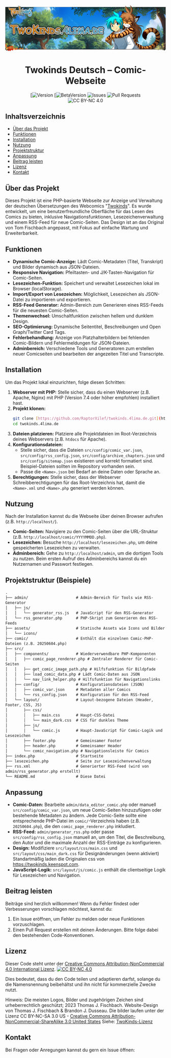 <p align="center">
  <img src="https://github.com/RaptorXilef/twokinds.4lima.de/blob/main/assets/img/github/twokinds.4lima.de.png" alt="Projekt Logo">
</p>

<h1 align="center">Twokinds Deutsch – Comic-Webseite</h1>

<p align="center">
  <!-- Version Badge (Beispiel, bitte anpassen) -->
  [<img src="https://img.shields.io/github/v/release/RaptorXilef/twokinds.4lima.de?sort=semver" alt="Version">
  [<img src="https://img.shields.io/github/v/tag/RaptorXilef/twokinds.4lima.de?sort=semver" alt="BetaVersion">
  <!-- Issues Badge (Beispiel, bitte anpassen) -->
  <img src="https://img.shields.io/github/issues/RaptorXilef/twokinds.4lima.de.svg" alt="Issues">
  <!-- Pull Requests Badge (Beispiel, bitte anpassen) -->
  <img src="https://img.shields.io/github/issues-pr/RaptorXilef/twokinds.4lima.de.svg" alt="Pull Requests">
  <!-- Checks Badge (Beispiel, bitte anpassen, falls du CI/CD nutzt) -->
  <!--<img src="https://img.shields.io/github/checks-status/RaptorXilef/twokinds.4lima.de/main" alt="Checks Status">-->
  <br><img src="https://licensebuttons.net/l/by-nc/4.0/88x31.png" alt="CC BY-NC 4.0"></br>
</p>

## Inhaltsverzeichnis

- [Über das Projekt](#über-das-projekt)
- [Funktionen](#funktionen)
- [Installation](#installation)
- [Nutzung](#nutzung)
- [Projektstruktur](#projektstruktur)
- [Anpassung](#anpassung)
- [Beitrag leisten](#beitrag-leisten)
- [Lizenz](#lizenz)
- [Kontakt](#kontakt)

## Über das Projekt

Dieses Projekt ist eine PHP-basierte Webseite zur Anzeige und Verwaltung der deutschen Übersetzungen des Webcomics "[Twokinds](https://twokinds.keenspot.com/)". Es wurde entwickelt, um eine benutzerfreundliche Oberfläche für das Lesen des Comics zu bieten, inklusive Navigationsfunktionen, Lesezeichenverwaltung und einem RSS-Feed für neue Comic-Seiten. Das Design ist an das Original von Tom Fischbach angepasst, mit Fokus auf einfache Wartung und Erweiterbarkeit.

## Funktionen

- **Dynamische Comic-Anzeige:** Lädt Comic-Metadaten (Titel, Transkript) und Bilder dynamisch aus JSON-Dateien.
- **Responsive Navigation:** Pfeiltasten- und J/K-Tasten-Navigation für Comic-Seiten.
- **Lesezeichen-Funktion:** Speichert und verwaltet Lesezeichen lokal im Browser (localStorage).
- **Import/Export von Lesezeichen:** Möglichkeit, Lesezeichen als JSON-Datei zu importieren und exportieren.
- **RSS-Feed Generator:** Admin-Bereich zum Generieren eines RSS-Feeds für die neuesten Comic-Seiten.
- **Themenwechsel:** Umschaltfunktion zwischen hellem und dunklem Design.
- **SEO-Optimierung:** Dynamische Seitentitel, Beschreibungen und Open Graph/Twitter Card Tags.
- **Fehlerbehandlung:** Anzeige von Platzhalterbildern bei fehlenden Comic-Bildern und Fehlermeldungen für JSON-Dateien.
- **Adminbereich:** Verschiedene Tools und Generatoren zum erstellen neuer Comicseiten und bearbeiten der angezeiten Titel und Transcripte.

## Installation

Um das Projekt lokal einzurichten, folge diesen Schritten:

1.  **Webserver mit PHP:** Stelle sicher, dass du einen Webserver (z.B. Apache, Nginx) mit PHP (Version 7.4 oder höher empfohlen) installiert hast.
2.  **Projekt klonen:**
    ```bash
    git clone [https://github.com/RaptorXilef/twokinds.4lima.de.git](https://github.com/RaptorXilef/twokinds.4lima.de.git)
    cd twokinds.4lima.de
    ```
3.  **Dateien platzieren:** Platziere alle Projektdateien im Root-Verzeichnis deines Webservers (z.B. `htdocs` für Apache).
4.  **Konfigurationsdateien:**
    -   Stelle sicher, dass die Dateien `src/config/comic_var.json`, `src/config/rss_config.json`, `src/config/archive_chapters.json` und `src/config/sitemap.json` existieren und korrekt formatiert sind. Beispiel-Dateien sollten im Repository vorhanden sein.
    -   Passe die `<Name>.json` bei Bedarf an deine Daten oder Sprache an.
5.  **Berechtigungen:** Stelle sicher, dass der Webserver Schreibberechtigungen für das Root-Verzeichnis hat, damit die `<Name>.xml` und `<Name>.php` generiert werden können.

## Nutzung

Nach der Installation kannst du die Webseite über deinen Browser aufrufen (z.B. `http://localhost/`).

-   **Comic-Seiten:** Navigiere zu den Comic-Seiten über die URL-Struktur (z.B. `http://localhost/comic/YYYYMMDD.php`).
-   **Lesezeichen:** Besuche `http://localhost/lesezeichen.php`, um deine gespeicherten Lesezeichen zu verwalten.
-   **Adminbereich:** Gehe zu `http://localhost/admin`, um die dortigen Tools zu nutzen. Beim ersten Aufruf des Adminbereichs kannst du ein Nutzernamen und Passwort festlegen.

## Projektstruktur (Beispiele)

```
.
├── admin/                     # Admin-Bereich für Tools wie RSS-Generator
│   ├── js/
│   │   └── generator_rss.js   # JavaScript für den RSS-Generator
│   └── rss_generator.php      # PHP-Skript zum Generieren des RSS-Feeds
├── assets/                    # Statische Assets wie Icons und Bilder
│   └── icons/
├── comic/                     # Enthält die einzelnen Comic-PHP-Dateien (z.B. 20250604.php)
├── src/
│   ├── components/            # Wiederverwendbare PHP-Komponenten
│   │   ├── comic_page_renderer.php # Zentraler Renderer für Comic-Seiten
│   │   ├── get_comic_image_path.php # Hilfsfunktion für Bildpfade
│   │   ├── load_comic_data.php # Lädt Comic-Daten aus JSON
│   │   └── nav_link_helper.php # Hilfsfunktion für Navigationslinks
│   ├── config/                # Konfigurationsdateien (JSON)
│   │   ├── comic_var.json     # Metadaten aller Comics
│   │   └── rss_config.json    # Konfiguration für den RSS-Feed
│   └── layout/                # Layout-bezogene Dateien (Header, Footer, CSS, JS)
│       ├── css/
│       │   ├── main.css       # Haupt-CSS-Datei
│       │   └── main_dark.css  # CSS für dunkles Theme
│       ├── js/
│       │   └── comic.js       # Haupt-JavaScript für Comic-Logik und Lesezeichen
│       ├── footer.php         # Gemeinsamer Footer
│       ├── header.php         # Gemeinsamer Header
│       └── comic_navigation.php # Navigationsleiste für Comics
├── index.php                  # Startseite
├── lesezeichen.php            # Seite zur Lesezeichenverwaltung
├── rss.xml                    # Generierter RSS-Feed (wird von admin/rss_generator.php erstellt)
└── README.md                  # Diese Datei
```


## Anpassung

-   **Comic-Daten:** Bearbeite `admin/data_editor_comic.php` oder manuell `src/config/comic_var.json`, um neue Comic-Seiten hinzuzufügen oder bestehende Metadaten zu ändern. Jede Comic-Seite sollte eine entsprechende PHP-Datei im `comic/`-Verzeichnis haben (z.B. `20250604.php`), die den `comic_page_renderer.php` inkludiert.
-   **RSS-Feed:** `admin/generator_rss.php` oder passe `src/config/rss_config.json` manuell an, um den Titel, die Beschreibung, den Autor und die maximale Anzahl der RSS-Einträge zu konfigurieren.
-   **Design:** Modifiziere `src/layout/css/main.css` und `src/layout/css/main_dark.css` für Designänderungen (wenn aktiviert) Standartmäßig laden die Originalen css von https://twokinds.keenspot.com.
-   **JavaScript-Logik:** `src/layout/js/comic.js` enthält die clientseitige Logik für Lesezeichen und Navigation.

## Beitrag leisten

Beiträge sind herzlich willkommen! Wenn du Fehler findest oder Verbesserungen vorschlagen möchtest, kannst du:

1.  Ein Issue eröffnen, um Fehler zu melden oder neue Funktionen vorzuschlagen.
2.  Einen Pull Request erstellen mit deinen Änderungen. Bitte folge dabei den bestehenden Code-Konventionen.

## Lizenz

Dieser Code steht unter der [Creative Commons Attribution-NonCommercial 4.0 International Lizenz](https://creativecommons.org/licenses/by-nc/4.0/deed.de). [![CC BY-NC 4.0](https://licensebuttons.net/l/by-nc/4.0/80x15.png)](https://creativecommons.org/licenses/by-nc/4.0/deed.de)

Dies bedeutet, dass du den Code teilen und adaptieren darfst, solange du die Namensnennung beibehältst und ihn nicht für kommerzielle Zwecke nutzt.

Hinweis: Die meisten Logos, Bilder und zugehörigen Zeichen sind urheberrechtlich geschützt; 2023 Thomas J. Fischbach. Website-Design von Thomas J. Fischbach & Brandon J. Dusseau.
Die bilder laufen unter der Lizenz CC BY-NC-SA 3.0 US  -  [Creative Commons Attribution-NonCommercial-ShareAlike 3.0 United States](https://creativecommons.org/licenses/by-nc-sa/3.0/us/)
Siehe: [TwoKinds-Lizenz](https://twokinds.keenspot.com/license/)

## Kontakt

Bei Fragen oder Anregungen kannst du gern ein Issue öffnen: 
